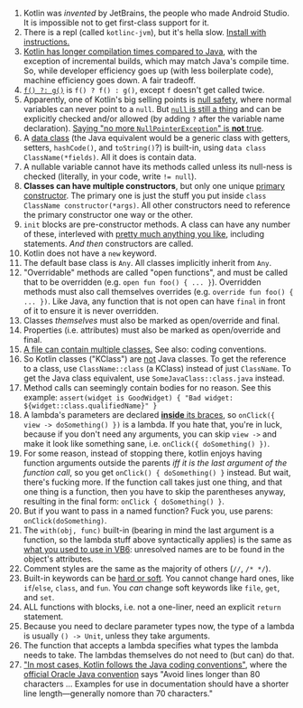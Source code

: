 1. Kotlin was *invented* by JetBrains, the people who made Android Studio. It is impossible not to get first-class support for it.
1. There is a repl (called `kotlinc-jvm`), but it's hella slow. [Install with instructions.](https://kotlinlang.org/docs/tutorials/command-line.html)
1. [Kotlin has longer compilation times compared to Java](https://medium.com/keepsafe-engineering/kotlin-vs-java-compilation-speed-e6c174b39b5d), with the exception of incremental builds, which may match Java's compile time. So, while developer efficiency goes up (with less boilerplate code), machine efficiency goes down. A fair tradeoff.
1. [`f() ?: g()`](https://en.wikipedia.org/wiki/Elvis_operator) is `f() ? f() : g()`, except `f` doesn't get called twice.
1. Apparently, one of Kotlin's big selling points is [null safety](https://kotlinlang.org/docs/reference/null-safety.html), where normal variables can never point to a `null`. But [`null` is still a thing](https://kotlinlang.org/docs/reference/null-safety.html) and can be explicitly checked and/or allowed (by adding `?` after the variable name declaration). [Saying "no more `NullPointerException`" is **not** true](https://clearbridgemobile.com/java-vs-kotlin-which-is-the-better-option-for-android-app-development/).
1. A [data class](https://kotlinlang.org/docs/reference/data-classes.html) (the Java equivalent would be a generic class with getters, setters, `hashCode()`, and `toString()`?) is built-in, using `data class ClassName(*fields)`. All it does is contain data.
1. A nullable variable cannot have its methods called unless its null-ness is checked (literally, in your code, write `!= null`).
1. **Classes can have multiple constructors**, but only one unique [primary constructor](https://kotlinlang.org/docs/reference/classes.html#constructors). The primary one is just the stuff you put inside `class ClassName constructor(*args)`. All other constructors need to reference the primary constructor one way or the other.
1. `init` blocks are pre-constructor methods. A class can have any number of these, interleved with [pretty much anything you like](https://kotlinlang.org/docs/reference/classes.html#constructors), including statements. *And then* constructors are called.
1. Kotlin does not have a `new` keyword.
1. The default base class is `Any`. All classes implicitly inherit from `Any`.
1. "Overridable" methods are called "open functions", and must be called that to be overridden (e.g. `open fun foo() { ... }`). Overridden methods must also call themselves overrides (e.g. `override fun foo() { ... })`. Like Java, any function that is not open can have `final` in front of it to ensure it is never overridden.
1. Classes *themselves* must also be marked as open/override and final.
1. Properties (i.e. attributes) must also be marked as open/override and final.
1. [A file can contain multiple classes.](https://kotlinlang.org/docs/reference/coding-conventions.html) See also: coding conventions.
1. So Kotlin classes ("KClass") are [not](https://kotlinlang.org/docs/reference/reflection.html) Java classes. To get the reference to a class, use `ClassName::class` (a KClass) instead of just `ClassName`. To get the Java class equivalent, use `SomeJavaClass::class.java` instead.
1. Method calls can seemingly contain bodies for no reason. See this example: `assert(widget is GoodWidget) { "Bad widget: ${widget::class.qualifiedName}" }`
1. A lambda's parameters are declared [**inside** its braces](https://medium.com/@dbottillo/kotlin-by-examples-methods-and-lambdas-25aef7544365), so `onClick({ view -> doSomething() })` is a lambda. If you hate that, you're in luck, because if you don't need any arguments, you can skip `view ->` and make it look like something sane, i.e. `onClick({ doSomething() })`.
1. For some reason, instead of stopping there, kotlin enjoys having function arguments outside the parents *iff it is the last argument of the function call*, so you get `onClick() { doSomething() }` instead. But wait, there's fucking more. If the function call takes just one thing, and that one thing is a function, then you have to skip the parentheses anyway, resulting in the final form: `onClick { doSomething() }`.
1. But if you want to pass in a named function? Fuck you, use parens: `onClick(doSomething)`.
1. The `with(obj, func)` built-in (bearing in mind the last argument is a function, so the lambda stuff above syntactically applies) is the same as [what you used to use in VB6](https://docs.microsoft.com/en-us/dotnet/visual-basic/language-reference/statements/with-end-with-statement): unresolved names are to be found in the object's attributes.
1. Comment styles are the same as the majority of others (`//`, `/* */`).
1. Built-in keywords can be [hard or soft](https://kotlinlang.org/docs/reference/keyword-reference.html). You cannot change hard ones, like `if`/`else`, `class`, and `fun`. You *can* change soft keywords like `file`, `get`, and `set`.
1. ALL functions with blocks, i.e. not a one-liner, need an explicit `return` statement.
1. Because you need to declare parameter types now, the type of a lambda is usually `() -> Unit`, unless they take arguments.
1. The function that accepts a lambda specifies what types the lambda needs to take. The lambdas themselves do not need to (but can) do that.
1. ["In most cases, Kotlin follows the Java coding conventions"](https://kotlinlang.org/docs/reference/coding-conventions.html#formatting), where the [official Oracle Java convention](https://www.oracle.com/technetwork/java/codeconventions-150003.pdf) says "Avoid lines longer than 80 characters ... Examples for use in documentation should have a shorter line length—generally nomore than 70 characters."